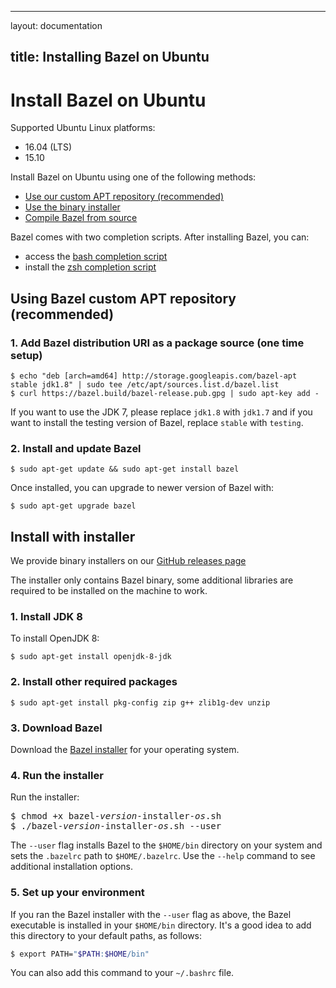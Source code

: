 --------------------------------------------------------------------------------

layout: documentation

## title: Installing Bazel on Ubuntu

# <a name="ubuntu"></a>Install Bazel on Ubuntu

Supported Ubuntu Linux platforms:

*   16.04 (LTS)
*   15.10

Install Bazel on Ubuntu using one of the following methods:

*   [Use our custom APT repository (recommended)](#install-on-ubuntu)
*   [Use the binary installer](#install-with-installer-ubuntu)
*   [Compile Bazel from source](#install-compile-source.md)

Bazel comes with two completion scripts. After installing Bazel, you can:

*   access the [bash completion script](install.md)
*   install the [zsh completion script](install.md)

## <a name="install-on-ubuntu"></a> Using Bazel custom APT repository (recommended)

### 1. Add Bazel distribution URI as a package source (one time setup)

```
$ echo "deb [arch=amd64] http://storage.googleapis.com/bazel-apt stable jdk1.8" | sudo tee /etc/apt/sources.list.d/bazel.list
$ curl https://bazel.build/bazel-release.pub.gpg | sudo apt-key add -
```

If you want to use the JDK 7, please replace `jdk1.8` with `jdk1.7` and if you
want to install the testing version of Bazel, replace `stable` with `testing`.

### 2. Install and update Bazel

`$ sudo apt-get update && sudo apt-get install bazel`

Once installed, you can upgrade to newer version of Bazel with:

`$ sudo apt-get upgrade bazel`

## <a name="install-with-installer-ubuntu"></a>Install with installer

We provide binary installers on our
<a href="https://github.com/bazelbuild/bazel/releases">GitHub releases page</a>

The installer only contains Bazel binary, some additional libraries are required
to be installed on the machine to work.

### 1. Install JDK 8

To install OpenJDK 8:

```
$ sudo apt-get install openjdk-8-jdk
```

### 2. Install other required packages

```
$ sudo apt-get install pkg-config zip g++ zlib1g-dev unzip
```

### 3. Download Bazel

Download the [Bazel installer](https://github.com/bazelbuild/bazel/releases) for
your operating system.

### 4. Run the installer

Run the installer:

<pre>
$ chmod +x bazel-<em>version</em>-installer-<em>os</em>.sh
$ ./bazel-<em>version</em>-installer-<em>os</em>.sh --user
</pre>

The `--user` flag installs Bazel to the `$HOME/bin` directory on your system and
sets the `.bazelrc` path to `$HOME/.bazelrc`. Use the `--help` command to see
additional installation options.

### 5. Set up your environment

If you ran the Bazel installer with the `--user` flag as above, the Bazel
executable is installed in your `$HOME/bin` directory. It's a good idea to add
this directory to your default paths, as follows:

```bash
$ export PATH="$PATH:$HOME/bin"
```

You can also add this command to your `~/.bashrc` file.
